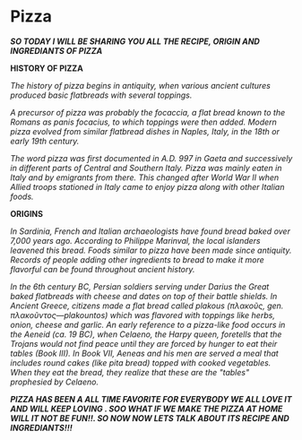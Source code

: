 # Pizza
***SO TODAY I WILL BE SHARING YOU ALL THE RECIPE, ORIGIN AND INGREDIANTS OF PIZZA***

**HISTORY OF PIZZA**

*The history of pizza begins in antiquity, when various ancient cultures produced basic flatbreads with several toppings.*

*A precursor of pizza was probably the focaccia, a flat bread known to the Romans as panis focacius, to which toppings were then added. Modern pizza evolved from similar flatbread dishes in Naples, Italy, in the 18th or early 19th century.*

*The word pizza was first documented in A.D. 997 in Gaeta and successively in different parts of Central and Southern Italy. Pizza was mainly eaten in Italy and by emigrants from there. This changed after World War II when Allied troops stationed in Italy came to enjoy pizza along with other Italian foods.*

**ORIGINS**

*In Sardinia, French and Italian archaeologists have found bread baked over 7,000 years ago. According to Philippe Marinval, the local islanders leavened this bread. Foods similar to pizza have been made since antiquity. Records of people adding other ingredients to bread to make it more flavorful can be found throughout ancient history.*

*In the 6th century BC, Persian soldiers serving under Darius the Great baked flatbreads with cheese and dates on top of their battle shields.*
*In Ancient Greece, citizens made a flat bread called plakous (πλακοῦς, gen. πλακοῦντος—plakountos) which was flavored with toppings like herbs, onion, cheese and garlic.*
*An early reference to a pizza-like food occurs in the Aeneid (ca. 19 BC), when Celaeno, the Harpy queen, foretells that the Trojans would not find peace until they are forced by hunger to eat their tables (Book III). In Book VII, Aeneas and his men are served a meal that includes round cakes (like pita bread) topped with cooked vegetables. When they eat the bread, they realize that these are the "tables" prophesied by Celaeno.*

***PIZZA HAS BEEN A ALL TIME FAVORITE FOR EVERYBODY WE ALL LOVE IT AND WILL KEEP LOVING . SOO WHAT IF WE MAKE THE PIZZA AT HOME WILL IT NOT BE FUN!!. SO NOW  NOW LETS TALK ABOUT ITS RECIPE AND INGREDIANTS!!!***

